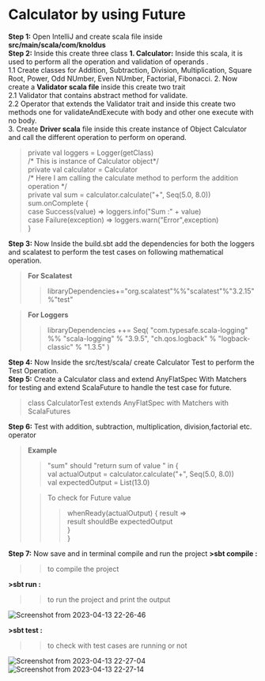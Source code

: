 
# Calculator by using Future

**Step 1:** Open IntelliJ and create scala file inside **src/main/scala/com/knoldus**   
**Step 2:** Inside this create three class 
**1. Calculator:** Inside this scala, it is used to perform all the operation and validation of operands .  
1.1 Create classes for Addition, Subtraction, Division, Multiplication, Square Root, Power, Odd NUmber, Even NUmber, Factorial, Fibonacci.
2. Now create a **Validator scala file** inside this create two trait   
2.1 Validator that contains abstract method for validate.  
2.2 Operator that extends the Validator trait and inside this create two methods one for validateAndExecute with body and other one execute with no body.  
3. Create **Driver scala** file inside this create instance of Object Calculator and call the different operation to perform on operand.
> private val loggers = Logger(getClass)   
> /* This is instance of Calculator object*/   
> private val calculator = Calculator   
> /* Here I am calling the calculate method to perform the addition operation */    
> private val sum = calculator.calculate("+", Seq(5.0, 8.0))   
> sum.onComplete {    
> case Success(value) => loggers.info("Sum :" + value)   
> case Failure(exception) => loggers.warn("Error",exception)   
> }

**Step 3:** Now Inside the build.sbt add the dependencies for both the loggers and scalatest to perform the test cases on following mathematical operation.
>**For Scalatest**  
>>libraryDependencies+="org.scalatest"%%"scalatest"%"3.2.15"%"test"  

>**For Loggers**   
>>libraryDependencies ++= Seq(
>>"com.typesafe.scala-logging" %% "scala-logging" % "3.9.5",
>>"ch.qos.logback" % "logback-classic" % "1.3.5"
)

**Step 4:** Now Inside the src/test/scala/ create Calculator Test to perform the Test Operation.   
**Step 5:** Create a Calculator class and extend AnyFlatSpec With Matchers for testing and extend ScalaFuture to handle the test case for future.  
>class CalculatorTest extends AnyFlatSpec with Matchers with ScalaFutures  

**Step 6:** Test with addition, subtraction, multiplication, division,factorial etc. operator   
>**Example**
>>  "sum" should "return sum of value " in {   
>>val actualOutput = calculator.calculate("+", Seq(5.0, 8.0))  
>>val expectedOutput = List(13.0)  
> 
>>To check for Future value
>>>whenReady(actualOutput) { result =>  
>>>result shouldBe expectedOutput  
>>>}   
>>>}

**Step 7:** Now save and in terminal compile and run the project 
**>sbt compile :** 
>>to compile the project   

**>sbt run :** 
>>to run the project and print the output 

![Screenshot from 2023-04-13 22-26-46](https://user-images.githubusercontent.com/124979629/231831447-c90e2ad8-d3d5-4226-928b-3ef38a5f87ec.png)

**>sbt test :** 
>>to check with test cases are running or not

![Screenshot from 2023-04-13 22-27-04](https://user-images.githubusercontent.com/124979629/231831455-4cfa8313-a823-4a6b-8870-6c7137aee75d.png)
![Screenshot from 2023-04-13 22-27-14](https://user-images.githubusercontent.com/124979629/231831466-9458a533-899b-4be8-9b0c-7c93dbb3c3ae.png)



